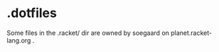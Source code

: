 .dotfiles
=========

Some files in the .racket/ dir are owned by soegaard on planet.racket-lang.org .
